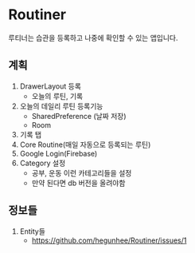 # Routiner
루티너는 습관을 등록하고 나중에 확인할 수 있는 앱입니다.  
## 계획  
1. DrawerLayout 등록  
    * 오늘의 루틴, 기록  
2. 오늘의 데일리 루틴 등록기능  
    * SharedPreference (날짜 저장)  
    * Room  
3. 기록 탭  
4. Core Routine(매일 자동으로 등록되는 루틴)  
5. Google Login(Firebase)  
6. Category 설정  
    * 공부, 운동 이런 카테고리들을 설정
    * 만약 된다면 db 버전을 올려야함  

## 정보들  
1. Entity들  
   * https://github.com/hegunhee/Routiner/issues/1
